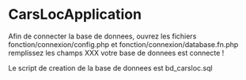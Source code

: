 # CarsLocApplication
Afin de connecter la base de donnees, ouvrez les fichiers fonction/connexion/config.php et fonction/connexion/database.fn.php
remplissez les champs XXX 
votre base de donnees est connecte !

Le script de creation de la base de donnees est bd_carsloc.sql